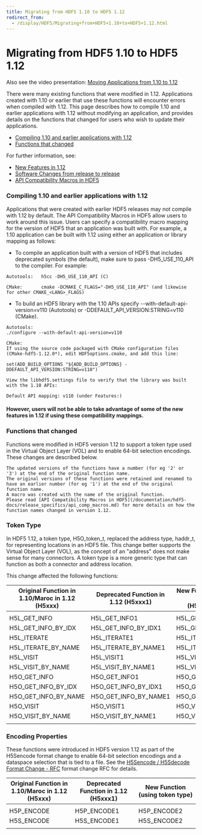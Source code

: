 ```yaml
---
title: Migrating from HDF5 1.10 to HDF5 1.12
redirect_from: 
  - /display/HDF5/Migrating+from+HDF5+1.10+to+HDF5+1.12.html
---
```


# Migrating from HDF5 1.10 to HDF5 1.12

Also see the video presentation: [Moving Applications from 1.10 to 1.12](https://www.hdfgroup.org/2020/03/moving-applications-from-1-10-to-hdf5-1-12-video-materials)

There were many existing functions that were modified in 1.12. Applications created with 1.10 or earlier that use these functions will encounter errors when compiled with 1.12. This page describes how to compile 1.10 and earlier applications with 1.12 without modifying an application, and provides details on the functions that changed for users who wish to update their applications.

* [Compiling 1.10 and earlier applications with 1.12](#Compiling-1.10-and-earlier-applications-with-1.12)
* [Functions that changed](#Functions-that-changed)

For further information, see:

* [New Features in 1.12](/documentation/hdf5-docs/release_specifics/new_features_1_12.md)
* [Software Changes from release to release](/documentation/hdf5-docs/release_specifics/sw_changes_1.12.md)
* [API Compatibility Macros in HDF5](/documentation/hdf5-docs/release_specifics/api_comp_macros.md)

### Compiling 1.10 and earlier applications with 1.12

Applications that were created with earlier HDF5 releases may not compile with 1.12 by default. The API Compatibility Macros in HDF5 allow users to work around this issue. Users can specify a compatibility macro mapping for the version of HDF5 that an application was built with. For example, a 1.10 application can be built with 1.12 using either an application or library mapping as follows:

* To compile an application built with a version of HDF5 that includes deprecated symbols (the default), make sure to pass -DH5_USE_110_API to the compiler. For example:

~~~
Autotools:   h5cc -DH5_USE_110_API (C)

CMake:       cmake -DCMAKE_C_FLAGS="-DH5_USE_110_API" (and likewise for other CMAKE_<LANG>_FLAGS)
~~~

* To build an HDF5 library with the 1.10 APIs specify --with-default-api-version=v110 (Autotools) or -DDEFAULT_API_VERSION:STRING=v110 (CMake).

~~~
Autotools: 
./configure --with-default-api-version=v110

CMake:
If using the source code packaged with CMake configuration files (CMake-hdf5-1.12.0*), edit HDF5options.cmake, and add this line:

set(ADD_BUILD_OPTIONS "${ADD_BUILD_OPTIONS} -DDEFAULT_API_VERSION:STRING=v110")

View the libhdf5.settings file to verify that the library was built with the 1.10 APIs:

Default API mapping: v110 (under Features:)
~~~

#### However, users will not be able to take advantage of some of the new features in 1.12 if using these compatibility mappings.

### Functions that changed
Functions were modified in HDF5 version 1.12 to support a token type used in the Virtual Object Layer (VOL) and to enable 64-bit selection encodings. These changes are described below.

~~~
The updated versions of the functions have a number (for eg '2' or '3') at the end of the original function name.   
The original versions of these functions were retained and renamed to have an earlier number (for eg '1') at the end of the original function name.  
A macro was created with the name of the original function.   
Please read [API Compatibility Macros in HDF5](/documentation/hdf5-docs/release_specifics/api_comp_macros.md) for more details on how the function names changed in version 1.12.
~~~

### Token Type
In HDF5 1.12, a token type, H5O_token_t, replaced the address type, haddr_t, for representing locations in an HDF5 file. This change better supports the Virtual Object Layer (VOL), as the concept of an "address" does not make sense for many connectors. A token type is a more generic type that can function as both a connector and address location.

This change affected the following functions:

| Original Function in 1.10/Maroc in 1.12 (H5xxx) | Deprecated Function in 1.12 (H5xxx1) | New Function (using token type) <br>(H5xxx2 or H5xxx3 |
| ----------------------------------------------- | ------------------------------------ | ------------------------------- |
|                                                 |                                      |                                 |
| H5L_GET_INFO                                    | H5L_GET_INFO1                        | H5L_GET_INFO2                   |
| H5L_GET_INFO_BY_IDX                             | H5L_GET_INFO_BY_IDX1                 | H5L_GET_INFO_BY_IDX2            |
| H5L_ITERATE                                     | H5L_ITERATE1                         | H5L_ITERATE2                    |
| H5L_ITERATE_BY_NAME                             | H5L_ITERATE_BY_NAME1                 | H5L_ITERATE_BY_NAME2            |
| H5L_VISIT                                       | H5L_VISIT1                           | H5L_VISIT2                      |
| H5L_VISIT_BY_NAME                               | H5L_VISIT_BY_NAME1                   | H5L_VISIT_BY_NAME2              |
| H5O_GET_INFO                                    | H5O_GET_INFO1                        | H5O_GET_INFO3                   |
| H5O_GET_INFO_BY_IDX                             | H5O_GET_INFO_BY_IDX1                 | H5O_GET_INFO_BY_IDX3            |
| H5O_GET_INFO_BY_NAME                            | H5O_GET_INFO_BY_NAME1                | H5O_GET_INFO_BY_NAME3           |
| H5O_VISIT                                       | H5O_VISIT1                           | H5O_VISIT3                      |
| H5O_VISIT_BY_NAME                               | H5O_VISIT_BY_NAME1                   | H5O_VISIT_BY_NAME3              |
|                                                 |                                      |                                 |

### Encoding Properties
These functions were introduced in HDF5 version 1.12 as part of the H5Sencode format change to enable 64-bit selection encodings and a dataspace selection that is tied to a file. See the [H5Sencode / H5Sdecode Format Change - RFC](https://docs.hdfgroup.org/hdf5/rfc/H5Sencode_format.docx.pdf) format change RFC for details.

| Original Function in 1.10/Maroc in 1.12 (H5xxx) | Deprecated Function in 1.12 (H5xxx1) | New Function (using token type) |
| ----------------------------------------------- | ------------------------------------ | ------------------------------- |
|                                                 |                                      |                                 |
| H5P_ENCODE                                      | H5P_ENCODE1                          | H5P_ENCODE2                     |
| H5S_ENCODE                                      | H5S_ENCODE1                          | H5S_ENCODE2                     |
|                                                 |                                      |                                 |
